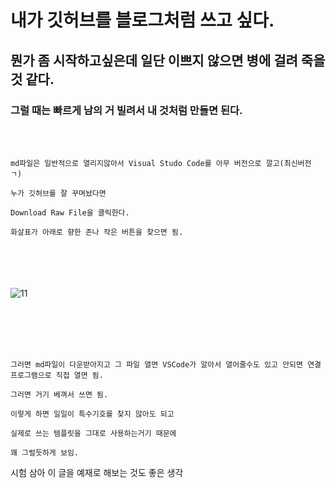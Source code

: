 

# 내가 깃허브를 블로그처럼 쓰고 싶다.

## 뭔가 좀 시작하고싶은데 일단 이쁘지 않으면 병에 걸려 죽을 것 같다.

### 그럴 때는 빠르게 남의 거 빌려서 내 것처럼 만들면 된다.

<br><br>

```
md파일은 일반적으로 열리지않아서 Visual Studo Code를 아무 버전으로 깔고(최신버전 ㄱ)

누가 깃허브를 잘 꾸며놨다면

Download Raw File을 클릭한다.

화살표가 아래로 향한 존나 작은 버튼을 찾으면 됨.
```
<br><br><br><br>
![11](https://github.com/NekoAllergy/Exploration-Journal/assets/109721521/5ee1be1b-f452-4edc-b266-96bf22917543)

<br><br><br><br>
```
그러면 md파일이 다운받아지고 그 파일 열면 VSCode가 알아서 열어줄수도 있고 안되면 연결 프로그램으로 직접 열면 됨.

그러면 거기 베껴서 쓰면 됨.

이렇게 하면 일일이 특수기호를 찾지 않아도 되고

실제로 쓰는 템플릿을 그대로 사용하는거기 때문에

꽤 그럴듯하게 보임.
```

시험 삼아 이 글을 예재로 해보는 것도 좋은 생각
